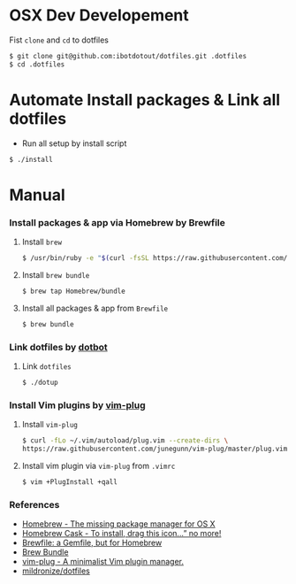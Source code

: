 OSX Dev Developement
=======

Fist `clone` and `cd` to dotfiles

```sh
$ git clone git@github.com:ibotdotout/dotfiles.git .dotfiles
$ cd .dotfiles
```

# Automate Install packages & Link all dotfiles

* Run all setup by install script

```sh
$ ./install
```

# Manual
### Install packages & app via Homebrew by Brewfile
1. Install `brew`

    ```sh
    $ /usr/bin/ruby -e "$(curl -fsSL https://raw.githubusercontent.com/Homebrew/install/master/install)"
    ```

2. Install `brew bundle`

    ```sh
    $ brew tap Homebrew/bundle
    ```

3. Install all packages & app from `Brewfile`

    ```sh
    $ brew bundle
    ```

### Link dotfiles by [dotbot](https://github.com/anishathalye/dotbot/)

1. Link `dotfiles`

    ```sh
    $ ./dotup
    ```

### Install Vim plugins by [vim-plug](https://github.com/junegunn/vim-plug)

1. Install `vim-plug`

    ```sh
    $ curl -fLo ~/.vim/autoload/plug.vim --create-dirs \
    https://raw.githubusercontent.com/junegunn/vim-plug/master/plug.vim
    ```
2. Install vim plugin via `vim-plug` from `.vimrc`

    ```sh
    $ vim +PlugInstall +qall
    ```

### References
* [Homebrew - The missing package manager for OS X](http://brew.sh)
* [Homebrew Cask - To install, drag this icon…” no more!](https://caskroom.github.io)
* [Brewfile: a Gemfile, but for Homebrew](https://robots.thoughtbot.com/brewfile-a-gemfile-but-for-homebrew)
* [Brew Bundle](https://github.com/Homebrew/homebrew-bundle)
* [vim-plug - A minimalist Vim plugin manager.](https://github.com/junegunn/vim-plug)
* [mildronize/dotfiles](https://github.com/mildronize/dotfiles#quick-setup)
